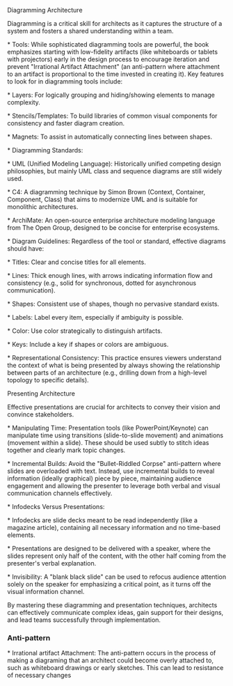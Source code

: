 Diagramming Architecture

Diagramming is a critical skill for architects as it captures the structure of a system and fosters a shared understanding within a team.

\* Tools: While sophisticated diagramming tools are powerful, the book emphasizes starting with low-fidelity artifacts (like whiteboards or tablets with projectors) early in the design process to encourage iteration and prevent "Irrational Artifact Attachment" (an anti-pattern where attachment to an artifact is proportional to the time invested in creating it). Key features to look for in diagramming tools include:

\* Layers: For logically grouping and hiding/showing elements to manage complexity.

\* Stencils/Templates: To build libraries of common visual components for consistency and faster diagram creation.

\* Magnets: To assist in automatically connecting lines between shapes.

\* Diagramming Standards:

\* UML (Unified Modeling Language): Historically unified competing design philosophies, but mainly UML class and sequence diagrams are still widely used.

\* C4: A diagramming technique by Simon Brown (Context, Container, Component, Class) that aims to modernize UML and is suitable for monolithic architectures.

\* ArchiMate: An open-source enterprise architecture modeling language from The Open Group, designed to be concise for enterprise ecosystems.

\* Diagram Guidelines: Regardless of the tool or standard, effective diagrams should have:

\* Titles: Clear and concise titles for all elements.

\* Lines: Thick enough lines, with arrows indicating information flow and consistency (e.g., solid for synchronous, dotted for asynchronous communication).

\* Shapes: Consistent use of shapes, though no pervasive standard exists.

\* Labels: Label every item, especially if ambiguity is possible.

\* Color: Use color strategically to distinguish artifacts.

\* Keys: Include a key if shapes or colors are ambiguous.

\* Representational Consistency: This practice ensures viewers understand the context of what is being presented by always showing the relationship between parts of an architecture (e.g., drilling down from a high-level topology to specific details).

Presenting Architecture

Effective presentations are crucial for architects to convey their vision and convince stakeholders.

\* Manipulating Time: Presentation tools (like PowerPoint/Keynote) can manipulate time using transitions (slide-to-slide movement) and animations (movement within a slide). These should be used subtly to stitch ideas together and clearly mark topic changes.

\* Incremental Builds: Avoid the "Bullet-Riddled Corpse" anti-pattern where slides are overloaded with text. Instead, use incremental builds to reveal information (ideally graphical) piece by piece, maintaining audience engagement and allowing the presenter to leverage both verbal and visual communication channels effectively.

\* Infodecks Versus Presentations:

\* Infodecks are slide decks meant to be read independently (like a magazine article), containing all necessary information and no time-based elements.

\* Presentations are designed to be delivered with a speaker, where the slides represent only half of the content, with the other half coming from the presenter's verbal explanation.

\* Invisibility: A "blank black slide" can be used to refocus audience attention solely on the speaker for emphasizing a critical point, as it turns off the visual information channel.

By mastering these diagramming and presentation techniques, architects can effectively communicate complex ideas, gain support for their designs, and lead teams successfully through implementation.


### Anti-pattern

\* Irrational artifact Attachment: The anti-pattern occurs in the process of making a diagraming that an architect could become overly attached to, such as whiteboard drawings or early sketches. This can lead to resistance of necessary changes

